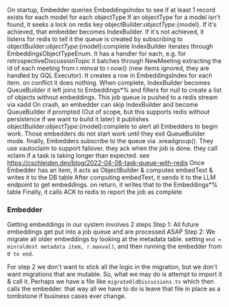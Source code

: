 On startup, Embedder queries EmbeddingsIndex to see if at least 1 record exists for each model for each objectType
If an objectType for a model isn't found, it seeks a lock on redis key objectBuilder:${objectType}:${model}. If it's achieved, that embedder becomes IndexBuilder. If it's not achieved, it listens for redis to tell it the queue is created by subscribing to objectBuilder:${objectType}:${model}:complete
IndexBuilder iterates through EmbeddingsObjectTypeEnum.
It has a handler for each, e.g. for retrospectiveDiscussionTopic
it batches through NewMeeting extracting the id of each meeting from r.minval to r.now() (new items ignored, they are handled by GQL Executor).
It creates a row in EmbeddingsIndex for each item. on conflict it does nothing.
When complete, IndexBuilder becomes QueueBuilder
it left joins to Embeddings*% and filters for null to create a list of objects without embeddings. This job queue is pushed to a redis stream via xadd
On crash, an embedder can skip IndexBuilder and become QueueBuilder if prompted (Out of scope, but this supports redis without persistence if we want to build it later)
it publishes objectBuilder:${objectType}:${model}:complete to alert all Embedders to begin work. Those embedders do not start work until they exit QueueBuilder mode.
finally, Embedders subscribe to the queue via .xreadgroup(). They use xautoclaim to support failover. they ack when the job is done. they call xclaim if a task is taking longer than expected. see https://cschleiden.dev/blog/2022-04-08-task-queue-with-redis
Once Embedder has an item, it acts as ObjectBuilder & computes embedText & writes it to the DB table
After computing embedText, it sends it to the LLM endpoint to get embeddings. on return, it writes that to the Embeddings*% table
Finally, it calls ACK to redis to report the job as complete

### Embedder

Getting embeddings in our system involves 2 steps
Step 1: All future embeddings get put into a job queue and are processed ASAP
Step 2: We migrate all older embeddings by looking at the metadata table. setting `end = min(oldest metadata item, r.maxval)`, and then running the embedder from `0 to end`.

For step 2 we don't want to stick all the logic in the migration, but we don't want migrations that are mutable.
So, what we may do is attempt to import it & call it. Perhaps we have a file like `migrateOldDiscussions.ts` which then calls the embedder. that way all we have to do is leave that file in place as a tombstone if business cases ever change.
